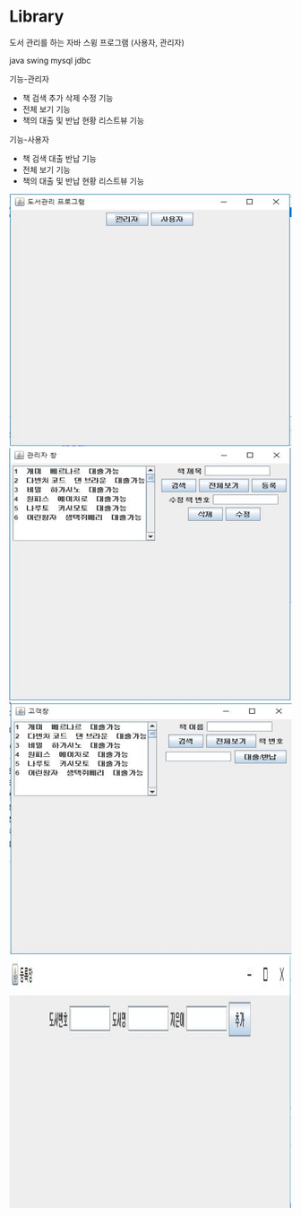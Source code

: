 # Library
도서 관리를 하는 자바 스윙 프로그램 (사용자, 관리자)

java swing mysql jdbc

기능-관리자
* 책 검색 추가 삭제 수정 기능
* 전체 보기 기능
* 책의 대출 및 반납 현황 리스트뷰 기능

기능-사용자
* 책 검색 대출 반납 기능
* 전체 보기 기능
* 책의 대출 및 반납 현황 리스트뷰 기능

<img src = './img/main.JPG' width = '600' height = '450' />
<img src = './img/admin.JPG' width = '600' height = '450' />
<img src = './img/client.JPG' width = '600' height = '450' />
<img src = './img/insert.JPG' width = '600' height = '450' />
